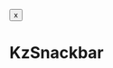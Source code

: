 <div id="kz-snackbar" class="kz-snackbar">
	<link rel="stylesheet" href="https://berkantkz.github.io/KzSnackbar/kz-snackbar.css" />
	<script src="https://berkantkz.github.io/KzSnackbar/kz-snackbar.js"></script>
	<p id="kz-content"></p>
	<button id="kz-close" onclick="closeKzSnackbar()">x</button>
</div>

# KzSnackbar